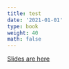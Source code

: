 ```yaml
---
title: test
date: '2021-01-01'
type: book
weight: 40
math: false
---
```


<a href="../test_prez.html">Slides are here</a>
